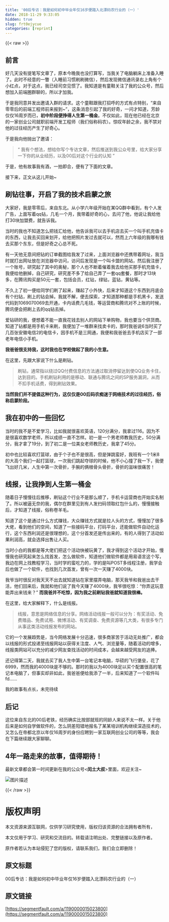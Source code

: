 ```yaml
---
title: '00后专访：我是如何初中毕业年仅16岁便踏入北漂码农行业的（一）' 
date: 2018-11-29 9:33:05
hidden: true
slug: frt0ejycue
categories: [reprint]
---
```


{{< raw >}}

                    
<h2 id="articleHeader0">&#x524D;&#x8A00;</h2>
<p>&#x597D;&#x51E0;&#x5929;&#x6CA1;&#x6709;&#x63D0;&#x7B14;&#x5199;&#x6587;&#x7AE0;&#x4E86;&#xFF0C;&#x539F;&#x672C;&#x4ECA;&#x665A;&#x6211;&#x4E5F;&#x6CA1;&#x6253;&#x7B97;&#x5199;&#xFF0C;&#x5F53;&#x6211;&#x5173;&#x4E86;&#x7535;&#x8111;&#x8EBA;&#x5E8A;&#x4E0A;&#x51C6;&#x5907;&#x5165;&#x7761;&#x4E86;&#x3002;&#x6B64;&#x65F6;&#x4E0D;&#x7ECF;&#x610F;&#x7684;&#x4E00;&#x77A5;&#xFF08;&#x5165;&#x7761;&#x524D;&#x4E60;&#x60EF;&#x5237;&#x5237;&#x5FAE;&#x4FE1;&#xFF09;&#xFF0C;&#x7136;&#x540E;&#x53D1;&#x73B0;&#x5FAE;&#x4FE1;&#x901A;&#x8BAF;&#x5F55;&#x53F3;&#x4E0A;&#x89D2;&#x6709;&#x4E2A;&#x5C0F;&#x7EA2;&#x70B9;&#xFF0C;&#x5BF9;&#x4E8E;&#x8FD9;&#x70B9;&#xFF0C;&#x6211;&#x5DF2;&#x7ECF;&#x53F8;&#x7A7A;&#x89C1;&#x60EF;&#x4E86;&#x3002;&#x6211;&#x77E5;&#x9053;&#x662F;&#x6709;&#x7AE5;&#x978B;&#x5173;&#x6CE8;&#x4E86;&#x6211;&#x7684;&#x516C;&#x4F17;&#x53F7;&#xFF0C;&#x7136;&#x540E;&#x60F3;&#x52A0;&#x5165;&#x524D;&#x7AEF;&#x5708;&#x7FA4;&#x804A;&#x7684;&#xFF0C;&#x6240;&#x4EE5;&#x624D;&#x52A0;&#x6211;&#x3002;</p>
<p>&#x4E8E;&#x662F;&#x6211;&#x540C;&#x610F;&#x5E76;&#x53D1;&#x51FA;&#x9080;&#x8BF7;&#x5165;&#x7FA4;&#x7684;&#x8BF7;&#x6C42;&#x3002;&#x8FD9;&#x4E2A;&#x7AE5;&#x978B;&#x8DDF;&#x6211;&#x6253;&#x62DB;&#x547C;&#x7684;&#x65B9;&#x5F0F;&#x6709;&#x70B9;&#x7279;&#x522B;&#xFF0C;&#x201C;&#x6765;&#x81EA;&#x96F6;&#x96F6;&#x540E;&#x7684;&#x524D;&#x7AEF;&#x5DE5;&#x7A0B;&#x5E08;&#x524D;&#x6765;&#x62A5;&#x5230;~&#x201D;&#xFF0C;&#x8FD9;&#x6761;&#x6D88;&#x606F;&#x5F15;&#x8D77;&#x4E86;&#x6211;&#x7684;&#x597D;&#x5947;&#xFF0C;&#x4E00;&#x95EE;&#x624D;&#x77E5;&#x9053;&#xFF0C;&#x82B3;&#x9F84;&#x4EC5;&#x4EC5;16&#x5468;&#x5C81;&#x800C;&#x5DF2;&#xFF0C;<strong>&#x521D;&#x4E2D;&#x9636;&#x6BB5;&#x4FBF;&#x6323;&#x5F97;&#x4EBA;&#x751F;&#x7B2C;&#x4E00;&#x6876;&#x91D1;</strong>&#x3002;&#x4E0D;&#x4EC5;&#x5982;&#x6B64;&#xFF0C;&#x73B0;&#x5728;&#x4ED6;&#x5DF2;&#x7ECF;&#x5728;&#x5317;&#x4EAC;&#x7684;&#x4E00;&#x5BB6;&#x521B;&#x4E1A;&#x516C;&#x53F8;&#x5C31;&#x804C;&#x524D;&#x7AEF;&#x5F00;&#x53D1;&#x5DE5;&#x7A0B;&#x5E08;&#xFF08;&#x6211;&#x4EEC;&#x4FD7;&#x79F0;&#x7801;&#x519C;&#xFF09;&#x3002;&#x60CA;&#x53F9;&#x5E74;&#x9F84;&#x4E4B;&#x4F59;&#xFF0C;&#x6211;&#x4E0D;&#x7981;&#x5BF9;&#x4ED6;&#x7684;&#x8FC7;&#x5F80;&#x7ECF;&#x5386;&#x4EA7;&#x751F;&#x4E86;&#x597D;&#x5947;&#x5FC3;&#x3002;</p>
<p>&#x4E8E;&#x662F;&#x6211;&#x5411;&#x4ED6;&#x629B;&#x51FA;&#x4E86;&#x9080;&#x8BF7;&#xFF1A;</p>
<blockquote>&#x201C; &#x6211;&#x6709;&#x4E2A;&#x60F3;&#x6CD5;&#xFF0C;&#x60F3;&#x7ED9;&#x4F60;&#x5199;&#x4E2A;&#x4E13;&#x8BBF;&#x6587;&#x7AE0;&#xFF0C;&#x7136;&#x540E;&#x63A8;&#x9001;&#x5230;&#x6211;&#x516C;&#x4F17;&#x53F7;&#x91CC;&#xFF0C;&#x7ED9;&#x5927;&#x5BB6;&#x5206;&#x4EAB;&#x4E00;&#x4E0B;&#x4F60;&#x7684;&#x4ECE;&#x4E1A;&#x7ECF;&#x5386;&#xFF0C;&#x4EE5;&#x53CA;00&#x540E;&#x5BF9;&#x8FD9;&#x4E2A;&#x884C;&#x4E1A;&#x7684;&#x8BA4;&#x77E5; &#x201D;</blockquote>
<p>&#x4E8E;&#x662F;&#xFF0C;&#x4ED6;&#x6709;&#x6545;&#x4E8B;&#x6211;&#x6709;&#x9152;&#xFF0C;&#x4E00;&#x62CD;&#x5373;&#x5408;&#xFF0C;&#x4FBF;&#x6709;&#x4E86;&#x4E0B;&#x9762;&#x7684;&#x6587;&#x7AE0;&#x3002;</p>
<p>&#x63A5;&#x4E0B;&#x6765;&#xFF0C;&#x6B63;&#x6587;&#x4ECE;&#x8FD9;&#x513F;&#x5F00;&#x59CB;~</p>
<h2 id="articleHeader1">&#x5237;&#x94BB;&#x5F80;&#x4E8B;&#xFF0C;&#x5F00;&#x542F;&#x4E86;&#x6211;&#x7684;&#x6280;&#x672F;&#x542F;&#x8499;&#x4E4B;&#x65C5;</h2>
<p>&#x5927;&#x5BB6;&#x597D;&#xFF0C;&#x6211;&#x662F;&#x96F6;&#x96F6;&#x540E;&#xFF0C;&#x6765;&#x81EA;&#x4E1C;&#x5317;&#x3002;&#x4ECE;&#x5C0F;&#x5B66;&#x516D;&#x5E74;&#x7EA7;&#x5F00;&#x59CB;&#x5728;&#x67D0;QQ&#x7FA4;&#x4E2D;&#x770B;&#x5230;&#xFF0C;&#x6709;&#x4E2A;&#x4EBA;&#x53D1;&#x5E7F;&#x544A;&#xFF0C;&#x4E0A;&#x9762;&#x5199;&#x7740;qq&#x94BB;&#xFF0C;&#x51E0;&#x6BDB;&#x4E00;&#x4E2A;&#x6708;&#xFF0C;&#x6211;&#x5E26;&#x7740;&#x597D;&#x5947;&#x7684;&#x5FC3;&#xFF0C;&#x53BB;&#x95EE;&#x4E86;&#x4ED6;&#xFF0C;&#x4ED6;&#x8BF4;&#x8BA9;&#x6211;&#x7ED9;&#x4ED6;&#x6253;30&#x5757;&#x52A0;&#x76DF;&#x8D39;&#xFF0C;&#x5C31;&#x544A;&#x8BC9;&#x6211;&#x3002;</p>
<p>&#x5F53;&#x65F6;&#x7684;&#x6211;&#x4E5F;&#x4E0D;&#x77E5;&#x9053;&#x600E;&#x4E48;&#x628A;&#x94B1;&#x6C47;&#x7ED9;&#x4ED6;&#xFF0C;&#x4ED6;&#x544A;&#x8BC9;&#x6211;&#x53EF;&#x4EE5;&#x53BB;&#x624B;&#x673A;&#x5E97;&#x53BB;&#x4E70;&#x4E00;&#x4E2A;&#x53EB;&#x624B;&#x673A;&#x5145;&#x503C;&#x5361;&#x7684;&#x4E1C;&#x897F;&#xFF0C;&#x8BA9;&#x6211;&#x53BB;&#x4E70;&#x56DE;&#x6765;&#x5212;&#x5F00;&#xFF0C;&#x7ED9;&#x4ED6;&#x628A;&#x7167;&#x7247;&#x53D1;&#x8FC7;&#x53BB;&#x5C31;&#x53EF;&#x4EE5;&#xFF0C;&#x7136;&#x800C;&#x4E0A;&#x516D;&#x5E74;&#x7EA7;&#x7684;&#x6211;&#x54EA;&#x6709;&#x94B1;&#x53BB;&#x4E70;&#x90A3;&#x4E2A;&#x4E1C;&#x4E1C;&#xFF0C;&#x4F46;&#x662F;&#x597D;&#x5947;&#x4E4B;&#x5FC3;&#x603B;&#x4E0D;&#x6B7B;&#x3002;</p>
<p>&#x6709;&#x4E00;&#x5929;&#x4ED6;&#x65E0;&#x610F;&#x95F4;&#x628A;&#x94BB;&#x7684;&#x8BA2;&#x5355;&#x622A;&#x56FE;&#x7ED9;&#x6211;&#x53D1;&#x4E86;&#x8FC7;&#x6765;&#xFF0C;&#x4E0A;&#x9762;&#x6D4F;&#x89C8;&#x5668;&#x4E2D;&#x8FD8;&#x643A;&#x5E26;&#x7740;&#x7F51;&#x5740;&#xFF0C;&#x6211;&#x5F53;&#x65F6;&#x5C31;&#x6253;&#x51FA;&#x7F51;&#x5740;&#x653E;&#x5728;&#x6D4F;&#x89C8;&#x5668;&#x4E2D;&#x8BBF;&#x95EE;&#xFF0C;&#x8BBF;&#x95EE;&#x540E;&#x53D1;&#x73B0;&#x662F;&#x4E00;&#x4E2A;&#x53EB;&#x5361;&#x76DF;&#x7684;&#x7F51;&#x7AD9;&#xFF0C;&#x7136;&#x540E;&#x6211;&#x6CE8;&#x518C;&#x4E86;&#x4E00;&#x4E2A;&#x8D26;&#x53F7;&#xFF0C;&#x7814;&#x7A76;&#x8D77;&#x4E86;&#x5176;&#x4E2D;&#x7684;&#x5965;&#x79D8;&#xFF0C;&#x90A3;&#x4E2A;&#x4EBA;&#x4E5F;&#x4E0D;&#x65AD;&#x7740;&#x50AC;&#x7740;&#x6211;&#x53BB;&#x7ED9;&#x4ED6;&#x4E70;&#x90A3;&#x624B;&#x673A;&#x5145;&#x503C;&#x5361;&#xFF0C;&#x6211;&#x4FBF;&#x7ED9;&#x4ED6;&#x5220;&#x6389;&#xFF0C;&#x81EA;&#x5DF1;&#x7814;&#x7A76;&#xFF0C;&#x7814;&#x7A76;&#x5DEE;&#x4E0D;&#x591A;&#x4E86;&#x7ED9;&#x81EA;&#x5DF1;&#x5F04;&#x4E86;&#x4E00;&#x5957;qq&#x5957;&#x9910;&#xFF0C;&#x90A3;&#x65F6;&#x624D;13&#x5757;&#x591A;&#xFF0C;&#x5728;&#x817E;&#x8BAF;&#x8D2D;&#x4E70;&#x662F;50&#x5143;&#x4E00;&#x5957;&#xFF0C;&#x5305;&#x62EC;&#x4F1A;&#x5458;&#xFF0C;&#x7EA2;&#x94BB;&#xFF0C;&#x7EFF;&#x94BB;&#xFF0C;&#x84DD;&#x94BB;&#xFF0C;&#x9EC4;&#x94BB;&#x7B49;&#x3002;</p>
<p>&#x4E0D;&#x4E45;&#x4E0A;&#x4E86;&#x521D;&#x4E00;&#x4FBF;&#x7ED9;&#x540C;&#x5B66;&#x4EEC;&#x5237;&#x4E86;&#x8D77;&#x6765;&#xFF0C;&#x8D5A;&#x8D77;&#x4E86;&#x5C0F;&#x5916;&#x5FEB;&#xFF0C;&#x540E;&#x6765;&#x624D;&#x77E5;&#x9053;&#x8FD9;&#x4E2A;&#x4E1C;&#x897F;&#x5230;&#x6708;&#x5E95;&#x4F1A;&#x6709;&#x4E2A;&#x626B;&#x94BB;&#xFF0C;&#x5237;&#x4E0A;&#x7684;&#x94BB;&#x4F1A;&#x6389;&#x3002;&#x6211;&#x5C31;&#x4E0D;&#x89E3;&#xFF0C;&#x4FBF;&#x53BB;&#x63A2;&#x7D22;&#xFF0C;&#x624D;&#x77E5;&#x9053;&#x90A3;&#x79CD;&#x90FD;&#x662F;&#x624B;&#x673A;&#x9ED1;&#x5361;&#xFF0C;&#x53D1;&#x9001;&#x4EE3;&#x7801;&#x5230;1069070069&#x53BB;&#x5F00;&#x901A;&#xFF0C;&#x5361;&#x5185;&#x8BDD;&#x8D39;&#x51E0;&#x6BDB;&#x94B1;&#xFF0C;&#x7B49;&#x8FD0;&#x8425;&#x5546;&#x548C;&#x817E;&#x8BAF;&#x5BF9;&#x4E0D;&#x4E0A;&#x8D26;&#x7684;&#x65F6;&#x5019;&#xFF0C;&#x817E;&#x8BAF;&#x4FBF;&#x4F1A;&#x628A;&#x5237;&#x4E0A;&#x53BB;&#x7684;qq&#x94BB;&#x53BB;&#x6389;&#x3002;</p>
<p>&#x7231;&#x94BB;&#x7814;&#x7684;&#x6211;&#xFF0C;&#x4FBF;&#x60F3;&#x7740;&#x4E0D;&#x80FD;&#x4E00;&#x76F4;&#x6211;&#x82B1;&#x94B1;&#x53BB;&#x522B;&#x4EBA;&#x7684;&#x7F51;&#x7AD9;&#x4E0B;&#x5355;&#x8D2D;&#x7269;&#xFF0C;&#x6211;&#x4E5F;&#x8981;&#x5F53;&#x4E2A;&#x4F9B;&#x8D27;&#x5546;&#x3002;&#x77E5;&#x9053;&#x4E86;&#x94BB;&#x90FD;&#x662F;&#x7528;&#x624B;&#x673A;&#x5361;&#x6765;&#x5237;&#xFF0C;&#x6211;&#x4FBF;&#x52A0;&#x4E86;&#x4E00;&#x5806;&#x7FA4;&#x6765;&#x627E;&#x5356;&#x5361;&#x7684;&#xFF0C;&#x90A3;&#x65F6;&#x6211;&#x7238;&#x8BF4;6&#x5F53;&#x65F6;&#x4E70;&#x4E86;&#x51E0;&#x767E;&#x5F20;&#x5B89;&#x5FBD;&#x7535;&#x4FE1;2&#x7684;&#x7535;&#x4FE1;&#x5361;&#xFF0C;&#x56E0;&#x624B;&#x673A;&#x4E0D;&#x662F;&#x4E09;&#x7F51;&#x901A;&#xFF0C;&#x6211;&#x4FBF;&#x548C;&#x6211;&#x7238;&#x7238;&#x53BB;&#x624B;&#x673A;&#x5E97;&#x4E70;&#x4E86;&#x4E00;&#x90E8;&#x8001;&#x5E74;&#x7535;&#x4FE1;&#x5C0F;&#x624B;&#x673A;&#x3002;</p>
<p><strong>&#x6211;&#x7238;&#x7238;&#x5F88;&#x652F;&#x6301;&#x6211;&#xFF0C;&#x8FD9;&#x65F6;&#x6211;&#x4E5F;&#x5728;&#x5B66;&#x6821;&#x505A;&#x8D77;&#x4E86;&#x6211;&#x7684;&#x5C0F;&#x751F;&#x610F;&#x3002;</strong></p>
<p>&#x5728;&#x8FD9;&#x91CC;&#xFF0C;&#x5148;&#x8DDF;&#x5927;&#x5BB6;&#x8BF4;&#x4E0B;&#x4EC0;&#x4E48;&#x662F;&#x5237;&#x94BB;&#x3002;</p>
<blockquote>&#x5237;&#x94BB;&#xFF0C;&#x901A;&#x5E38;&#x6307;&#x4EE5;&#x7ED5;&#x8FC7;QQ&#x4ED8;&#x8D39;&#x4FE1;&#x606F;&#x7684;&#x65B9;&#x6CD5;&#x901A;&#x8FC7;&#x53D6;&#x6D88;&#x505C;&#x7559;&#x8FBE;&#x5230;&#x4F7F;QQ&#x4E1A;&#x52A1;&#x5361;&#x4F4F;&#xFF0C;&#x8FBE;&#x5230;&#x76EE;&#x7684;&#x3002;&#x624B;&#x673A;&#x5237;&#x94BB;&#x5229;&#x7528;&#x7684;&#x662F;&#x79FB;&#x52A8;&#x3001;&#x8054;&#x901A;&#x4E0E;&#x817E;&#x8BAF;&#x4E4B;&#x95F4;&#x7684;SP&#x670D;&#x52A1;&#x6F0F;&#x6D1E;&#xFF0C;&#x4ECE;&#x800C;&#x4E0D;&#x6263;&#x624B;&#x673A;&#x8BDD;&#x8D39;&#xFF0C;&#x5F97;&#x5230;&#x5237;&#x94BB;&#x6548;&#x679C;&#x3002;</blockquote>
<p><strong>&#x5F53;&#x7136;&#x6211;&#x4EEC;&#x5E76;&#x4E0D;&#x63D0;&#x5021;&#x8FD9;&#x79CD;&#x884C;&#x4E3A;&#xFF0C;&#x8FD9;&#x4EC5;&#x4EC5;&#x662F;00&#x540E;&#x7801;&#x519C;&#x75F4;&#x8FF7;&#x4E8E;&#x7F51;&#x7EDC;&#x6280;&#x672F;&#x7684;&#x8FC7;&#x5F80;&#x7ECF;&#x5386;&#xFF0C;&#x4FD7;&#x79F0;&#x542F;&#x8499;&#x9636;&#x6BB5;&#x3002;</strong></p>
<h2 id="articleHeader2">&#x6211;&#x5728;&#x521D;&#x4E2D;&#x7684;&#x4E00;&#x4E9B;&#x56DE;&#x5FC6;</h2>
<p>&#x5F53;&#x65F6;&#x7684;&#x6211;&#x4E0D;&#x662F;&#x4E0D;&#x7231;&#x5B66;&#x4E60;&#xFF0C;&#x6BD4;&#x5982;&#x6211;&#x5C31;&#x5F88;&#x559C;&#x6B22;&#x82F1;&#x8BED;&#xFF0C;120&#x5206;&#x6EE1;&#x5206;&#xFF0C;&#x6211;&#x62FF;&#x8FC7;116&#x3002;&#x56E0;&#x4E3A;&#x4E0D;&#x662F;&#x5F88;&#x559C;&#x6B22;&#x6570;&#x5B66;&#x8001;&#x5E08;&#xFF0C;&#x6240;&#x4EE5;&#x6210;&#x7EE9;&#x4E00;&#x76F4;&#x4E0D;&#x600E;&#x6837;&#x3002;&#x521D;&#x4E00;&#x662F;&#x4E00;&#x4E2A;&#x7537;&#x8001;&#x5E08;&#x6559;&#x6211;&#x5386;&#x53F2;&#xFF0C;50&#x5206;&#x6EE1;&#x5206;&#xFF0C;&#x6211;&#x624D;&#x62FF;&#x4E86;19&#x5206;&#xFF0C;&#x5230;&#x4E86;&#x521D;&#x4E8C;&#x662F;&#x4E00;&#x4F4D;&#x7F8E;&#x5973;&#x8001;&#x5E08;&#x6559;&#x5386;&#x53F2;&#xFF0C;&#x6211;&#x62FF;&#x4E86;45&#x5206;&#x3002;</p>
<p>&#x521D;&#x4E2D;&#x4E5F;&#x6BD4;&#x8F83;&#x559C;&#x6B22;&#x6253;&#x7BEE;&#x7403;&#xFF0C;&#x7531;&#x4E8E;&#x4E2A;&#x5B50;&#x4E5F;&#x4E0D;&#x662F;&#x5F88;&#x9AD8;&#xFF0C;&#x4F46;&#x662F;&#x5F39;&#x8DF3;&#x86EE;&#x597D;&#xFF0C;&#x6211;&#x73ED;&#x6709;&#x4E00;&#x4E2A;1&#x7C73;8&#x7684;&#x5927;&#x9AD8;&#x4E2A;&#x6211;&#x4EEC;&#x4E00;&#x8D77;&#x6253;&#x7BEE;&#x7403;&#xFF0C;&#x4E00;&#x6B21;&#x6211;&#x4EEC;&#x8DF3;&#x8D77;&#x593A;&#x7403;&#x7684;&#x65F6;&#x5019;&#xFF0C;&#x4ED6;&#x4E0D;&#x5C0F;&#x5FC3;&#x649E;&#x4E86;&#x6211;&#x4E00;&#x4E0B;&#xFF0C;&#x6211;&#x4FBF;&#x98DE;&#x51FA;&#x597D;&#x51E0;&#x7C73;&#xFF0C;&#x4EBA;&#x751F;&#x4E2D;&#x7B2C;&#x4E00;&#x6B21;&#x9AA8;&#x6298;&#xFF0C;&#x624B;&#x8155;&#x7684;&#x4FE9;&#x6839;&#x9AA8;&#x5934;&#x9AA8;&#x6298;&#xFF0C;&#x9AA8;&#x6298;&#x7684;&#x6ECB;&#x5473;&#x5F88;&#x75DB;&#x82E6;&#xFF01;</p>
<h2 id="articleHeader3">&#x7EBF;&#x62A5;&#xFF0C;&#x8BA9;&#x6211;&#x6323;&#x5230;&#x4EBA;&#x751F;&#x7B2C;&#x4E00;&#x6876;&#x91D1;</h2>
<p>&#x968F;&#x7740;&#x65E5;&#x5B50;&#x6162;&#x6162;&#x5F80;&#x540E;&#x63A8;&#x79FB;&#xFF0C;&#x5237;&#x94BB;&#x8FD9;&#x4E2A;&#x884C;&#x4E1A;&#x4E0D;&#x662F;&#x90A3;&#x4E48;&#x987A;&#x4E86;&#xFF0C;&#x624B;&#x673A;&#x5361;&#x8FD0;&#x8425;&#x5546;&#x4E5F;&#x5F00;&#x59CB;&#x5B9E;&#x540D;&#x5236;&#x4E86;&#x3002;&#x6240;&#x4EE5;&#x88AB;&#x903C;&#x65E0;&#x5948;&#x7684;&#x6211;&#xFF0C;&#x5076;&#x5C14;&#x5728;&#x7FA4;&#x91CC;&#x89C1;&#x5230;&#x6709;&#x4EBA;&#x53D1;&#x626B;&#x7801;&#x9886;&#x53D6;&#x7EA2;&#x5305;&#x4EC0;&#x4E48;&#x7684;&#xFF0C;&#x6162;&#x6162;&#x63A5;&#x89E6;&#x540E;&#xFF0C;&#x624D;&#x77E5;&#x9053;&#x4E86;&#x7EBF;&#x62A5;&#xFF0C;&#x4FD7;&#x79F0;&#x5377;&#x7F8A;&#x6BDB;&#x3002;</p>
<p>&#x77E5;&#x9053;&#x4E86;&#x8FD9;&#x4E2A;&#x662F;&#x901A;&#x8FC7;&#x4EC0;&#x4E48;&#x65B9;&#x5F0F;&#x8D5A;&#x94B1;&#xFF0C;&#x5927;&#x4F17;&#x8D5A;&#x94B1;&#x65B9;&#x5F0F;&#x5C31;&#x662F;&#x62C9;&#x4EBA;&#x5934;&#x7684;&#x65B9;&#x5F0F;&#xFF0C;&#x6162;&#x6162;&#x52A0;&#x4E86;&#x5F88;&#x591A;&#x5927;&#x4F6C;&#xFF0C;&#x770B;&#x5230;&#x4ED6;&#x4EEC;&#x7684;&#x7A7A;&#x95F4;&#xFF0C;&#x77E5;&#x9053;&#x4E86;&#x4E00;&#x4E9B;&#x63A5;&#x7801;&#x5E73;&#x53F0;&#xFF0C;&#x6253;&#x7801;&#x5E73;&#x53F0;&#xFF0C;&#x8FD8;&#x80FD;&#x505A;&#x8F6F;&#x4EF6;&#x81EA;&#x52A8;&#x5316;&#x8FD0;&#x884C;&#xFF0C;&#x8FD9;&#x4E2A;&#x4E1C;&#x897F;&#x5229;&#x6DA6;&#x8FD8;&#x662F;&#x5F88;&#x7406;&#x60F3;&#x7684;&#xFF0C;&#x8FD9;&#x4E2A;&#x5206;&#x9996;&#x53D1;&#x8FD8;&#x662F;&#x4F20;&#x51FA;&#x6765;&#x7684;&#xFF0C;&#x6709;&#x7684;&#x4EBA;&#x5F97;&#x5230;&#x4E86;&#x6D3B;&#x52A8;&#x5982;&#x679C;&#x5229;&#x6DA6;&#x9AD8;&#xFF0C;&#x5C31;&#x4F1A;&#x9009;&#x62E9;&#x51FA;&#x552E;&#x8BA9;&#x4EBA;&#x4E70;&#x3002;</p>
<p>&#x5F53;&#x65F6;&#x5C0F;&#x767D;&#x7684;&#x6211;&#x90FD;&#x662F;&#x7B49;&#x5927;&#x4F6C;&#x4EEC;&#x628A;&#x8FD9;&#x4E2A;&#x6D3B;&#x52A8;&#x5FEB;&#x88AB;&#x73A9;&#x9EC4;&#x4E86;&#xFF0C;&#x6211;&#x624D;&#x5F97;&#x5230;&#x8FD9;&#x4E2A;&#x6D3B;&#x52A8;&#x624D;&#x5F00;&#x59CB;&#xFF0C;&#x6162;&#x6162;&#x6211;&#x4E5F;&#x7814;&#x7A76;&#x8D77;&#x6765;&#x600E;&#x4E48;&#x627E;&#x9996;&#x53D1;&#xFF0C;&#x600E;&#x4E48;&#x505A;&#x8F6F;&#x4EF6;&#xFF0C;&#x77E5;&#x9053;&#x4ED6;&#x4EEC;&#x505A;&#x8F6F;&#x4EF6;&#x90FD;&#x662F;&#x7528;&#x6613;&#x8BED;&#x8A00;&#x8FD9;&#x4E2A;&#x5199;&#xFF0C;&#x6211;&#x8FB9;&#x5728;&#x7F51;&#x4E0A;&#x627E;&#x6559;&#x7A0B;&#x5B66;&#x4E60;&#xFF0C;&#x5F53;&#x65F6;&#x5B66;&#x7684;&#x86EE;&#x5403;&#x529B;&#x7684;&#xFF0C;&#x5B66;&#x7684;&#x662F;&#x53EB;POST&#x591A;&#x7EBF;&#x7A0B;&#x6CE8;&#x518C;&#xFF0C;&#x6211;&#x5B66;&#x4F1A;&#x540E;&#x4E5F;&#x505A;&#x4E86;&#x4E00;&#x4E2A;&#x8F6F;&#x4EF6;&#xFF0C;&#x4E5F;&#x627E;&#x5230;&#x51E0;&#x6B21;&#x9996;&#x53D1;&#xFF0C;&#x66FE;&#x6709;&#x4E00;&#x6B21;&#x4E00;&#x5929;&#x8D5A;&#x4E86;4000&#x5757;&#x3002;</p>
<p>&#x6211;&#x7237;&#x5F53;&#x65F6;&#x5F88;&#x53CD;&#x5BF9;&#x6211;&#x5929;&#x5929;&#x4E0D;&#x51FA;&#x53BB;&#x5C31;&#x77E5;&#x9053;&#x94BB;&#x5728;&#x5BB6;&#x91CC;&#x6446;&#x5F04;&#x7535;&#x8111;&#xFF0C;&#x90A3;&#x5929;&#x6211;&#x7237;&#x548C;&#x6211;&#x7238;&#x51FA;&#x53BB;&#x5E72;&#x6D3B;&#xFF0C;&#x4ED6;&#x4EEC;&#x56DE;&#x6765;&#x540E;&#xFF0C;&#x6211;&#x5C31;&#x548C;&#x4ED6;&#x4EEC;&#x8BF4;&#x4E86;&#x6211;&#x4ECA;&#x5929;&#x8D5A;&#x4E86;4000&#x5757;&#xFF0C;&#x6211;&#x7237;&#x5F88;&#x5403;&#x60CA;&#xFF1A;&#x201C;&#x4F60;&#x5F04;&#x8FD9;&#x73A9;&#x610F;&#x80FD;&#x5F04;&#x51FA;&#x6765;&#x94B1;&#x6765;&#xFF1F;&#x201D;  <strong>&#x800C;&#x6211;&#x7238;&#x5E76;&#x4E0D;&#x5403;&#x60CA;&#xFF0C;&#x56E0;&#x4E3A;&#x6211;&#x4E4B;&#x524D;&#x5237;&#x94BB;&#x6211;&#x7238;&#x5C31;&#x77E5;&#x9053;&#x6211;&#x5F88;&#x68D2;&#x3002;</strong></p>
<p>&#x5728;&#x8FD9;&#x91CC;&#xFF0C;&#x7ED9;&#x5927;&#x5BB6;&#x89E3;&#x91CA;&#x4E0B;&#xFF0C;&#x4EC0;&#x4E48;&#x662F;&#x7EBF;&#x62A5;&#x3002;</p>
<blockquote>&#x7EBF;&#x62A5;&#xFF0C;&#x610F;&#x601D;&#x662F;&#x7F51;&#x7EDC;&#x4FE1;&#x606F;&#x7684;&#x5206;&#x4EAB;&#x3002;&#x7F51;&#x7EDC;&#x6D3B;&#x52A8;&#x7EBF;&#x62A5;&#x4E00;&#x822C;&#x53EF;&#x4EE5;&#x5206;&#x4E3A;&#xFF1A;&#x6709;&#x5956;&#x6D3B;&#x52A8;&#x3001;&#x514D;&#x8D39;&#x8D60;&#x54C1;&#x3001;&#x514D;&#x8D39;&#x8BD5;&#x7528;&#x3001;&#x5FAE;&#x535A;&#x6D3B;&#x52A8;&#x3001;&#x6709;&#x5956;&#x8C03;&#x67E5;&#x3001;&#x514D;&#x8D39;&#x8D44;&#x6E90;&#x7B49;&#x51E0;&#x5927;&#x7C7B;&#xFF0C;&#x6709;&#x5F88;&#x591A;&#x4E13;&#x95E8;&#x4ECE;&#x4E8B;&#x8FD9;&#x7C7B;&#x6D3B;&#x52A8;&#x7EBF;&#x62A5;&#x53D1;&#x5E03;&#x7684;&#x7F51;&#x7AD9;&#x3002;</blockquote>
<p>&#x5B83;&#x7684;&#x4E00;&#x4E2A;&#x53D1;&#x5C55;&#x8D8B;&#x52BF;&#x662F;&#xFF0C;&#x5F53;&#x4ECA;&#x7F51;&#x7EDC;&#x53D1;&#x5C55;&#x5341;&#x5206;&#x8FC5;&#x901F;&#xFF0C;&#x5F88;&#x591A;&#x5546;&#x5BB6;&#x82E6;&#x4E8E;&#x6D3B;&#x52A8;&#x65E0;&#x5904;&#x63A8;&#x5E7F;&#xFF0C;&#x90FD;&#x4F1A;&#x4EE5;&#x7EBF;&#x62A5;&#x7684;&#x5F62;&#x5F0F;&#x6295;&#x9012;&#x81F3;&#x7EBF;&#x62A5;&#x7F51;&#x7AD9;&#x4EE5;&#x83B7;&#x5F97;&#x5173;&#x6CE8;&#x5EA6;&#x3001;&#x4EBA;&#x6C14;&#x3001;&#x6D4F;&#x89C8;&#x91CF;&#x7B49;&#xFF0C;&#x968F;&#x7740;&#x6D3B;&#x52A8;&#x7684;&#x589E;&#x591A;&#xFF0C;&#x7EBF;&#x62A5;&#x7C7B;&#x7F51;&#x7AD9;&#x53EF;&#x4EE5;&#x5145;&#x5206;&#x7684;&#x51CF;&#x5C11;&#x7F51;&#x53CB;&#x67E5;&#x627E;&#x6D3B;&#x52A8;&#x7684;&#x65F6;&#x95F4;&#x6210;&#x672C;&#xFF0C;&#x4F1A;&#x8D8A;&#x6765;&#x8D8A;&#x53D7;&#x7F51;&#x53CB;&#x7684;&#x8FFD;&#x6367;&#x3002;</p>
<p>&#x8FD8;&#x8BB0;&#x5F97;&#x7B2C;&#x4E8C;&#x5929;&#xFF0C;&#x6211;&#x5C31;&#x53BB;&#x4E70;&#x4E86;&#x6211;&#x4EBA;&#x751F;&#x4E2D;&#x7B2C;&#x4E00;&#x53F0;&#x7B14;&#x8BB0;&#x672C;&#x7535;&#x8111;&#xFF0C;&#x534E;&#x7855;&#x7684;&#x98DE;&#x884C;&#x5821;&#x5792;&#xFF0C;&#x82B1;&#x4E86;6999&#xFF0C;&#x7136;&#x800C;&#x6211;&#x7684;4000&#x5757;&#x662F;&#x4E0D;&#x591F;&#x7684;&#x3002;&#x90A3;&#x65F6;&#x7684;&#x6211;&#x4EE5;&#x4E3A;4000&#x5757;&#x8DB3;&#x4EE5;&#x4E70;&#x4E2A;&#x914D;&#x7F6E;&#x5F88;&#x9AD8;&#x7684;&#x7B14;&#x8BB0;&#x672C;&#x7535;&#x8111;&#x4E86;&#xFF0C;&#x4F46;&#x4E8B;&#x5B9E;&#x5374;&#x975E;&#x5982;&#x6B64;&#xFF0C;&#x6211;&#x7238;&#x7238;&#x4FBF;&#x7ED9;&#x6211;&#x6DFB;&#x4E86;&#x4E00;&#x534A;&#xFF0C;&#x540E;&#x6765;&#x77E5;&#x9053;&#x4E86;&#x4E00;&#x4E2A;&#x8F6F;&#x4EF6;&#x53EB;fd......</p>
<p>&#x6211;&#x7684;&#x6545;&#x4E8B;&#x6709;&#x70B9;&#x957F;&#xFF0C;&#x672A;&#x5B8C;&#x5F85;&#x7EED;</p>
<h2 id="articleHeader4">&#x540E;&#x8BB0;</h2>
<p>&#x8FD9;&#x4F4D;&#x6765;&#x81EA;&#x4E1C;&#x5317;&#x7684;00&#x540E;&#x8001;&#x94C1;&#xFF0C;&#x7ECF;&#x5386;&#x786E;&#x5B9E;&#x6BD4;&#x6309;&#x90E8;&#x5C31;&#x73ED;&#x7684;&#x540C;&#x9F84;&#x4EBA;&#x6765;&#x8BF4;&#x4E0D;&#x592A;&#x4E00;&#x6837;&#x3002;&#x5173;&#x4E8E;&#x4ED6;&#x540E;&#x6765;&#x662F;&#x5982;&#x4F55;&#x81EA;&#x5B66;&#x505A;&#x8F6F;&#x4EF6;&#x7684;&#xFF0C;&#x600E;&#x4E48;&#x9634;&#x5DEE;&#x9633;&#x9519;&#x5730;&#x62A5;&#x540D;&#x4E86;&#x67D0;&#x67D0;&#x57F9;&#x8BAD;&#x673A;&#x6784;&#x7EE7;&#x7EED;&#x6DF1;&#x9020;&#x6280;&#x672F;&#x7684;&#xFF0C;&#x53C8;&#x600E;&#x4E48;&#x5728;&#x5E1D;&#x90FD;&#x5317;&#x4EAC;&#x4EE5;&#x5E74;&#x4EC5;16&#x5468;&#x5C81;&#x7684;&#x8EAB;&#x4EFD;&#x5E94;&#x8058;&#x5230;&#x4E00;&#x5BB6;&#x4E92;&#x8054;&#x7F51;&#x521B;&#x4E1A;&#x516C;&#x53F8;&#x7684;&#x7B49;&#x7B49;&#xFF0C;&#x6211;&#x4F1A;&#x5728;&#x4E0B;&#x7BC7;&#x7EE7;&#x7EED;&#x8DDF;&#x5927;&#x5BB6;&#x804A;&#x804A;&#x3002;</p>
<h2 id="articleHeader5">4&#x5E74;&#x4E00;&#x8DEF;&#x8D70;&#x6765;&#x7684;&#x6545;&#x4E8B;&#xFF0C;&#x503C;&#x5F97;&#x671F;&#x5F85;&#xFF01;</h2>
<p>&#x6700;&#x65B0;&#x6587;&#x7AE0;&#x90FD;&#x4F1A;&#x7B2C;&#x4E00;&#x65F6;&#x95F4;&#x66F4;&#x65B0;&#x5728;&#x6211;&#x7684;&#x516C;&#x4F17;&#x53F7;&lt;<strong>&#x95F0;&#x571F;&#x5927;&#x53D4;</strong>&gt;&#x91CC;&#x9762;&#xFF0C;&#x6B22;&#x8FCE;&#x5173;&#x6CE8;~</p>
<p><span class="img-wrap"><img data-src="/img/bVbbctE?w=258&amp;h=258" src="https://static.alili.tech/img/bVbbctE?w=258&amp;h=258" alt="&#x56FE;&#x7247;&#x63CF;&#x8FF0;" title="&#x56FE;&#x7247;&#x63CF;&#x8FF0;" style="cursor: pointer; display: inline;"></span></p>

                
{{< /raw >}}

# 版权声明
本文资源来源互联网，仅供学习研究使用，版权归该资源的合法拥有者所有，

本文仅用于学习、研究和交流目的。转载请注明出处、完整链接以及原作者。

原作者若认为本站侵犯了您的版权，请联系我们，我们会立即删除！

## 原文标题
00后专访：我是如何初中毕业年仅16岁便踏入北漂码农行业的（一）

## 原文链接
[https://segmentfault.com/a/1190000015023800](https://segmentfault.com/a/1190000015023800)

